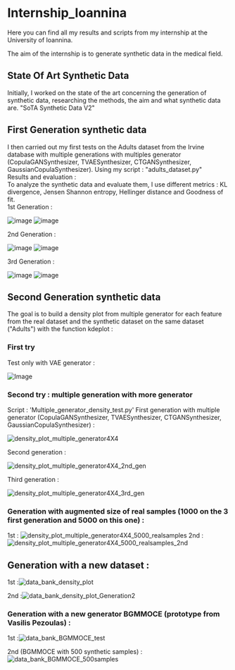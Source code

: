 # Internship_Ioannina
Here you can find all my results and scripts from my internship at the University of Ioannina.

The aim of the internship is to generate synthetic data in the medical field.

## State Of Art Synthetic Data
Initially, I worked on the state of the art concerning the generation of synthetic data, researching the methods, the aim and what synthetic data are.
"SoTA Synthetic Data V2"
## First Generation synthetic data
I then carried out my first tests on the Adults dataset from the Irvine database with multiple generations with multiples generator (CopulaGANSynthesizer, TVAESynthesizer, CTGANSynthesizer, GaussianCopulaSynthesizer).
Using my script : "adults_dataset.py"  
Results and evaluation :  
To analyze the synthetic data and evaluate them, I use different metrics : KL divergence, Jensen Shannon entropy, Hellinger distance and Goodness of fit.  
1st Generation :  
  
![image](https://github.com/user-attachments/assets/8f0f826a-4bb9-44a3-96e1-079b4dd92c67) ![image](https://github.com/user-attachments/assets/665acb52-ebe8-402a-b493-61ab956e7633)  
  
2nd Generation :  
  
![image](https://github.com/user-attachments/assets/5f864385-f31a-4e1b-9990-756c0d01d249) ![image](https://github.com/user-attachments/assets/b23da55c-9573-4d69-9d8c-822bfeaeba4b)  
  
3rd Generation :  
  
![image](https://github.com/user-attachments/assets/3ab90247-a059-4c3e-a3f1-56838c8ccca5) ![image](https://github.com/user-attachments/assets/533f52e3-0e68-45fe-893b-00497b116036)  

## Second Generation synthetic data
The goal is to build a density plot from multiple generator for each feature from the real dataset and the synthetic dataset on the same dataset ("Adults") with the function kdeplot :
### First try 
Test only with VAE generator :  
  
![Image](https://github.com/user-attachments/assets/15cf8b93-04cc-49ad-9415-079ff6ee1f15)
  
### Second try : multiple generation with more generator 
Script : 'Multiple_generator_density_test.py'
First generation with multiple generator (CopulaGANSynthesizer, TVAESynthesizer, CTGANSynthesizer, GaussianCopulaSynthesizer) :  
  
![density_plot_multiple_generator4X4](https://github.com/user-attachments/assets/45e29f2d-fa19-46d1-b581-32787a4a26aa)
  
Second generation :
  
![density_plot_multiple_generator4X4_2nd_gen](https://github.com/user-attachments/assets/ead37614-5104-44b1-ab2e-7088be22e375)
  
Third generation :  

![density_plot_multiple_generator4X4_3rd_gen](https://github.com/user-attachments/assets/7a9241c1-ff80-4b58-8f17-3a8c421bba38)

### Generation with augmented size of real samples (1000 on the 3 first generation and 5000 on this one) :  
1st :  ![density_plot_multiple_generator4X4_5000_realsamples](https://github.com/user-attachments/assets/44637e06-3e31-432b-ac61-eefb77c33503)
2nd :  ![density_plot_multiple_generator4X4_5000_realsamples_2nd](https://github.com/user-attachments/assets/f09df176-208b-4674-b07e-bf9eb5086fa1)

## Generation with a new dataset :
1st :![data_bank_density_plot](https://github.com/user-attachments/assets/26149c53-1f6d-4340-a8f0-5f291c7c85c1)

2nd :![data_bank_density_plot_Generation2](https://github.com/user-attachments/assets/41cd86d9-1d6f-4e55-b5eb-24db36a643e6)


### Generation with a new generator BGMMOCE (prototype from Vasilis Pezoulas) :
1st :![data_bank_BGMMOCE_test](https://github.com/user-attachments/assets/2d0e85c0-8a4f-42d0-8628-be127f1e9b7f)

2nd (BGMMOCE with 500 synthetic samples) : ![data_bank_BGMMOCE_500samples](https://github.com/user-attachments/assets/248e32f2-655a-452e-b21c-224b52d58f96)

